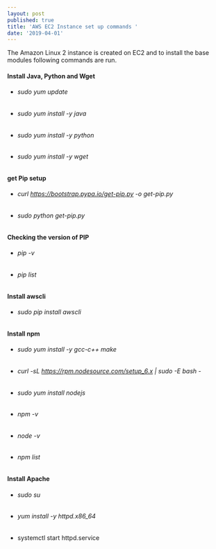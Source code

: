 ```yaml
---
layout: post
published: true
title: 'AWS EC2 Instance set up commands '
date: '2019-04-01'
---
```


The Amazon Linux 2 instance is created on EC2 and to install the base modules following commands are run. 	

#### Install Java, Python and Wget 
	
-  ###### sudo yum update
-  ###### sudo yum install -y java
-  ###### sudo yum install -y python
-  ###### sudo yum install -y wget
	
#### get Pip setup 
-  ###### curl https://bootstrap.pypa.io/get-pip.py -o get-pip.py
-  ###### sudo python get-pip.py

	
#### Checking the version of PIP
- ###### pip -v
- ###### pip list

#### Install awscli
- ###### sudo pip install awscli

#### Install npm
-  ###### sudo yum install -y gcc-c++ make
-  ###### curl -sL https://rpm.nodesource.com/setup_6.x | sudo -E bash -
-  ###### sudo yum install nodejs
-  ###### npm -v
-  ###### node -v
-  ###### npm list
#### Install Apache 
- ###### sudo su 
- ###### yum install -y httpd.x86_64
- systemctl start httpd.service 
